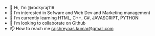 - 👋 Hi, I’m @rockyraj119
- 👀 I’m interested in Sofware and Web Dev and Marketing management
- 🌱 I’m currently learning HTML, C++, C#, JAVASCRIPT, PYTHON
- 💞️ I’m looking to collaborate on Github
- 📫 How to reach me rajshreyaas.kumar@gmail.com

<!---
rockyraj119/rockyraj119 is a ✨ special ✨ repository because its `README.md` (this file) appears on your GitHub profile.
You can click the Preview link to take a look at your changes.
--->
